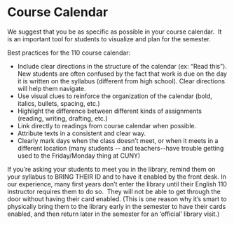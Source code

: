 # Course Calendar

We suggest that you be as specific as possible in your course calendar.  It is an important tool for students to visualize and plan for the semester. 

Best practices for the 110 course calendar:

- Include clear directions in the structure of the calendar (ex: “Read this”). New students are often confused by the fact that work is due on the day it is written on the syllabus (different from high school). Clear directions will help them navigate.
- Use visual clues to reinforce the organization of the calendar (bold, italics, bullets, spacing, etc.)
- Highlight the difference between different kinds of assignments (reading, writing, drafting, etc.)
- Link directly to readings from course calendar when possible. 
- Attribute texts in a consistent and clear way. 
- Clearly mark days when the class doesn’t meet, or when it meets in a different location (many students -- and teachers--have trouble getting used to the Friday/Monday thing at CUNY)

If you’re asking your students to meet you in the library, remind them on your syllabus to BRING THEIR ID and to have it enabled by the front desk. In our experience, many first years don’t enter the library until their English 110 instructor requires them to do so.  They will not be able to get through the door without having their card enabled. (This is one reason why it’s smart to physically bring them to the library early in the semester to have their cards enabled, and then return later in the semester for an ‘official’ library visit.)

